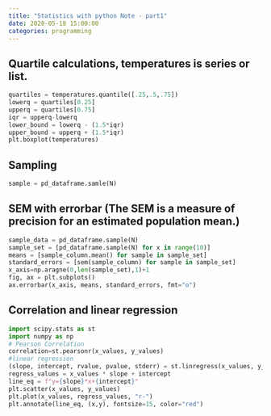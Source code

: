 ```yaml
---
title: "Statistics with python Note - part1"
date: 2020-05-18 15:00:00
categories: programming
---
```


## Quartile calculations, temperatures is series or list.
```python
quartiles = temperatures.quantile([.25,.5,.75])
lowerq = quartiles[0.25]
upperq = quartiles[0.75]
iqr = upperq-lowerq
lower_bound = lowerq - (1.5*iqr)
upper_bound = upperq + (1.5*iqr)
plt.boxplot(temperatures)
```
## Sampling
```python
sample = pd_dataframe.samle(N)
```
## SEM with errorbar (The SEM is a measure of precision for an estimated population mean.)
```python
sample_data = pd_dataframe.sample(N)
sample_set = [pd_dataframe.sample(N) for x in range(10)]
means = [sample_column.mean() for sample in sample_set]
standard_errors = [sem(sample_column) for sample in sample_set]
x_axis=np.aragne(0,len(sample_set),1)+1
fig, ax = plt.subplots()
ax.errorbar(x_axis, means, standard_errors, fmt="o")
```
## Correlation and linear regression
```python
import scipy.stats as st
import numpy as np
# Pearson Correlation
correlation=st.pearsonr(x_values, y_values)
#linear regression
(slope, intercept, rvalue, pvalue, stderr) = st.linregress(x_values, y_values)
regress_values = x_values * slope + intercept
line_eq = f"y={slope}*x+{intercept}"
plt.scatter(x_values, y_values)
plt.plot(x_values, regress_values, "r-")
plt.annotate(line_eq, (x,y), fontsize=15, color="red")
```
